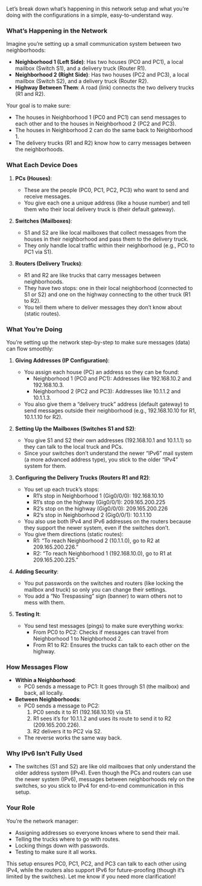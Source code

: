 Let’s break down what’s happening in this network setup and what you’re doing with the configurations in a simple, easy-to-understand way.

### What’s Happening in the Network
Imagine you’re setting up a small communication system between two neighborhoods:
- **Neighborhood 1 (Left Side)**: Has two houses (PC0 and PC1), a local mailbox (Switch S1), and a delivery truck (Router R1).
- **Neighborhood 2 (Right Side)**: Has two houses (PC2 and PC3), a local mailbox (Switch S2), and a delivery truck (Router R2).
- **Highway Between Them**: A road (link) connects the two delivery trucks (R1 and R2).

Your goal is to make sure:
- The houses in Neighborhood 1 (PC0 and PC1) can send messages to each other and to the houses in Neighborhood 2 (PC2 and PC3).
- The houses in Neighborhood 2 can do the same back to Neighborhood 1.
- The delivery trucks (R1 and R2) know how to carry messages between the neighborhoods.

### What Each Device Does
1. **PCs (Houses)**:
   - These are the people (PC0, PC1, PC2, PC3) who want to send and receive messages.
   - You give each one a unique address (like a house number) and tell them who their local delivery truck is (their default gateway).

2. **Switches (Mailboxes)**:
   - S1 and S2 are like local mailboxes that collect messages from the houses in their neighborhood and pass them to the delivery truck.
   - They only handle local traffic within their neighborhood (e.g., PC0 to PC1 via S1).

3. **Routers (Delivery Trucks)**:
   - R1 and R2 are like trucks that carry messages between neighborhoods.
   - They have two stops: one in their local neighborhood (connected to S1 or S2) and one on the highway connecting to the other truck (R1 to R2).
   - You tell them where to deliver messages they don’t know about (static routes).

### What You’re Doing
You’re setting up the network step-by-step to make sure messages (data) can flow smoothly:

1. **Giving Addresses (IP Configuration)**:
   - You assign each house (PC) an address so they can be found:
     - Neighborhood 1 (PC0 and PC1): Addresses like 192.168.10.2 and 192.168.10.3.
     - Neighborhood 2 (PC2 and PC3): Addresses like 10.1.1.2 and 10.1.1.3.
   - You also give them a “delivery truck” address (default gateway) to send messages outside their neighborhood (e.g., 192.168.10.10 for R1, 10.1.1.10 for R2).

2. **Setting Up the Mailboxes (Switches S1 and S2)**:
   - You give S1 and S2 their own addresses (192.168.10.1 and 10.1.1.1) so they can talk to the local truck and PCs.
   - Since your switches don’t understand the newer “IPv6” mail system (a more advanced address type), you stick to the older “IPv4” system for them.

3. **Configuring the Delivery Trucks (Routers R1 and R2)**:
   - You set up each truck’s stops:
     - R1’s stop in Neighborhood 1 (Gig0/0/0): 192.168.10.10
     - R1’s stop on the highway (Gig0/0/1): 209.165.200.225
     - R2’s stop on the highway (Gig0/0/0): 209.165.200.226
     - R2’s stop in Neighborhood 2 (Gig0/0/1): 10.1.1.10
   - You also use both IPv4 and IPv6 addresses on the routers because they support the newer system, even if the switches don’t.
   - You give them directions (static routes):
     - R1: “To reach Neighborhood 2 (10.1.1.0), go to R2 at 209.165.200.226.”
     - R2: “To reach Neighborhood 1 (192.168.10.0), go to R1 at 209.165.200.225.”

4. **Adding Security**:
   - You put passwords on the switches and routers (like locking the mailbox and truck) so only you can change their settings.
   - You add a “No Trespassing” sign (banner) to warn others not to mess with them.

5. **Testing It**:
   - You send test messages (pings) to make sure everything works:
     - From PC0 to PC2: Checks if messages can travel from Neighborhood 1 to Neighborhood 2.
     - From R1 to R2: Ensures the trucks can talk to each other on the highway.

### How Messages Flow
- **Within a Neighborhood**:
  - PC0 sends a message to PC1: It goes through S1 (the mailbox) and back, all locally.
- **Between Neighborhoods**:
  - PC0 sends a message to PC2:
    1. PC0 sends it to R1 (192.168.10.10) via S1.
    2. R1 sees it’s for 10.1.1.2 and uses its route to send it to R2 (209.165.200.226).
    3. R2 delivers it to PC2 via S2.
  - The reverse works the same way back.

### Why IPv6 Isn’t Fully Used
- The switches (S1 and S2) are like old mailboxes that only understand the older address system (IPv4). Even though the PCs and routers can use the newer system (IPv6), messages between neighborhoods rely on the switches, so you stick to IPv4 for end-to-end communication in this setup.

### Your Role
You’re the network manager:
- Assigning addresses so everyone knows where to send their mail.
- Telling the trucks where to go with routes.
- Locking things down with passwords.
- Testing to make sure it all works.

This setup ensures PC0, PC1, PC2, and PC3 can talk to each other using IPv4, while the routers also support IPv6 for future-proofing (though it’s limited by the switches). Let me know if you need more clarification!